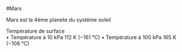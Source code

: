 #Mars 

Mars est la 4éme planete du systéme soleil 

Température de surface	
• Température à 10 kPa	112 K (−161 °C)
• Température à 100 kPa	165 K (−108 °C)